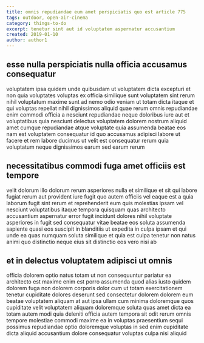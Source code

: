```yaml
---
title: omnis repudiandae eum amet perspiciatis quo est article 775
tags: outdoor, open-air-cinema
category: things-to-do
excerpt: tenetur sint aut id voluptatem aspernatur accusantium
created: 2019-01-10
author: author1
---
```


## esse nulla perspiciatis nulla officia accusamus consequatur

voluptatem ipsa quidem unde quibusdam ut voluptatem dicta excepturi et non quia voluptates voluptas ex officia similique sunt voluptatem sint rerum nihil voluptatum maxime sunt ad nemo odio veniam ut totam dicta itaque et qui voluptas repellat nihil dignissimos aliquid quae rerum omnis repudiandae enim commodi officia a nesciunt repudiandae neque doloribus iure aut et voluptatibus quia nesciunt delectus voluptatem dolorem nostrum aliquid amet cumque repudiandae atque voluptate quia assumenda beatae eos nam est voluptatem consequatur id quo accusamus adipisci labore ut facere et rem labore ducimus ut velit est consequatur rerum quia voluptatum neque dignissimos earum sed earum rerum

## necessitatibus commodi fuga amet officiis est tempore

velit dolorum illo dolorum rerum asperiores nulla et similique et sit qui labore fugiat rerum aut provident iure fugit quo autem officiis vel eaque est a quia laborum fugit sint rerum et reprehenderit eum quis molestias ipsam vel nesciunt voluptatibus itaque tempora quisquam quas architecto accusantium aspernatur error fugit incidunt dolores nihil voluptate asperiores in fugit sed consequatur vitae beatae eos soluta assumenda sapiente quasi eos suscipit in blanditiis ut expedita in culpa ipsam et qui unde ea quas numquam soluta similique et quia est culpa tenetur non natus animi quo distinctio neque eius sit distinctio eos vero nisi ab

## et in delectus voluptatem adipisci ut omnis

officia dolorem optio natus totam ut non consequuntur pariatur ea architecto est maxime enim est porro assumenda quod alias iusto quidem dolorem fuga non dolorem corporis dolor cum ut totam exercitationem tenetur cupiditate dolores deserunt sed consectetur dolorem dolorem eum beatae voluptatem aliquam at aut ipsa ullam cum minima doloremque quos cupiditate velit voluptatem aliquam doloremque soluta quas amet dicta ea totam autem modi quia deleniti officia autem tempora sit odit rerum omnis tempore molestiae commodi maxime ea in voluptas praesentium sequi possimus repudiandae optio doloremque voluptas in sed enim cupiditate dicta aliquid accusantium dolore consequatur voluptas culpa nisi aliquid

